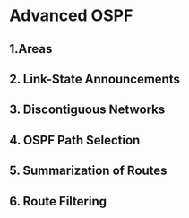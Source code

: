 # **Advanced OSPF**

## 1.**Areas**









## 2. **Link-State Announcements**









## 3. **Discontiguous Networks**









## 4. **OSPF Path Selection**







## 5. **Summarization of Routes**







## 6. **Route Filtering**



